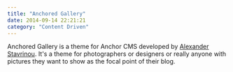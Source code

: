 ```yaml
---
title: "Anchored Gallery"
date: 2014-09-14 22:21:21
category: "Content Driven"
---
```


Anchored Gallery is a theme for Anchor CMS developed by [Alexander Stavrinou](http://alexstv.com). It's a theme for photographers or designers or really anyone with pictures they want to show as the focal point of their blog.
